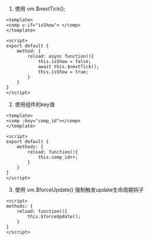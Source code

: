 1. 使用 vm.$nextTick();

```
<template>
<comp v-if="isShow"> </comp>
</template>

<script>
export default {
	method: {
		reload: async function(){
			this.isShow = false;
			await this.$nextTick();
			this.isShow = true;
		}
	}
}
</script>
```

2. 使用组件的key值

```
<template>
<comp :key="comp_id"></comp>
</template>

<script>
export default { 
	methods: {
		reload: function(){
			this.comp_id++;
		}
	}
}
</script>
```

3. 使用 vm.$forceUpdate()
强制触发update生命周期钩子

```
<script>
methods: {
	reload: function(){
		this.$forceUpdate();
	}
}
</script>
```
